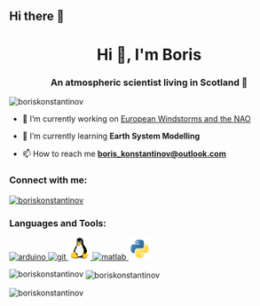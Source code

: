 ## Hi there 👋

<h1 align="center">Hi 👋, I'm Boris</h1>
<h3 align="center">An atmospheric scientist living in Scotland 🏴󠁧󠁢󠁳󠁣󠁴󠁿</h3>

<p align="left"> <img src="https://komarev.com/ghpvc/?username=boriskonstantinov&label=Profile%20views&color=2ec27e&style=plastic" alt="boriskonstantinov" /> </p>

- 🔭 I’m currently working on [European Windstorms and the NAO](https://github.com/BorisKonstantinov/EUWS)

- 🌱 I’m currently learning **Earth System Modelling**

- 📫 How to reach me **boris_konstantinov@outlook.com**

<h3 align="left">Connect with me:</h3>
<p align="left">
<a href="https://linkedin.com/in/boriskonstantinov" target="blank"><img align="center" src="https://raw.githubusercontent.com/rahuldkjain/github-profile-readme-generator/master/src/images/icons/Social/linked-in-alt.svg" alt="boriskonstantinov" height="30" width="40" /></a>
</p>

<h3 align="left">Languages and Tools:</h3>
<p align="left"> <a href="https://www.arduino.cc/" target="_blank" rel="noreferrer"> <img src="https://cdn.worldvectorlogo.com/logos/arduino-1.svg" alt="arduino" width="40" height="40"/> </a> <a href="https://git-scm.com/" target="_blank" rel="noreferrer"> <img src="https://www.vectorlogo.zone/logos/git-scm/git-scm-icon.svg" alt="git" width="40" height="40"/> </a> <a href="https://www.linux.org/" target="_blank" rel="noreferrer"> <img src="https://raw.githubusercontent.com/devicons/devicon/master/icons/linux/linux-original.svg" alt="linux" width="40" height="40"/> </a> <a href="https://www.mathworks.com/" target="_blank" rel="noreferrer"> <img src="https://upload.wikimedia.org/wikipedia/commons/2/21/Matlab_Logo.png" alt="matlab" width="40" height="40"/> </a> <a href="https://www.python.org" target="_blank" rel="noreferrer"> <img src="https://raw.githubusercontent.com/devicons/devicon/master/icons/python/python-original.svg" alt="python" width="40" height="40"/> </a> </p>

<p><img align="left" src="https://github-readme-stats.vercel.app/api/top-langs?username=boriskonstantinov&show_icons=true&theme=tokyonight&title_color=f9f06b&text_color=ffffff&locale=en&layout=compact" alt="boriskonstantinov" /></p>

<p>&nbsp;<img align="center" src="https://github-readme-stats.vercel.app/api?username=boriskonstantinov&show_icons=true&theme=tokyonight&title_color=62a0ea&text_color=ffffff&locale=en" alt="boriskonstantinov" /></p>

<p><img align="center" src="https://github-readme-streak-stats.herokuapp.com/?user=boriskonstantinov&theme=dark" alt="boriskonstantinov" /></p>





<!--
**BorisKonstantinov/BorisKonstantinov** is a ✨ _special_ ✨ repository because its `README.md` (this file) appears on your GitHub profile.

Here are some ideas to get you started:

- 🔭 I’m currently working on ...
- 🌱 I’m currently learning ...
- 👯 I’m looking to collaborate on ...
- 🤔 I’m looking for help with ...
- 💬 Ask me about ...
- 📫 How to reach me: ...
- 😄 Pronouns: ...
- ⚡ Fun fact: ...
-->
